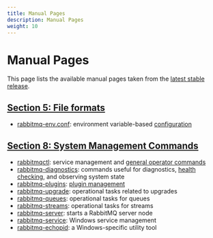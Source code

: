 ```yaml
---
title: Manual Pages
description: Manual Pages
weight: 10
---
```


<!--
Copyright (c) 2007-2023 VMware, Inc. or its affiliates.

All rights reserved. This program and the accompanying materials
are made available under the terms of the under the Apache License,
Version 2.0 (the "License”); you may not use this file except in compliance
with the License. You may obtain a copy of the License at

https://www.apache.org/licenses/LICENSE-2.0

Unless required by applicable law or agreed to in writing, software
distributed under the License is distributed on an "AS IS" BASIS,
WITHOUT WARRANTIES OR CONDITIONS OF ANY KIND, either express or implied.
See the License for the specific language governing permissions and
limitations under the License.
-->

# Manual Pages

This page lists the available manual pages taken from the [latest stable release](./changelog.html).

## <a id="section5" class="anchor" href="#section5">Section 5: File formats</a>

* [rabbitmq-env.conf](rabbitmq-env.conf.5.html): environment variable-based [configuration](configure.html)


## <a id="section8" class="anchor" href="#section8">Section 8: System Management Commands</a>

 * [rabbitmqctl](rabbitmqctl.8.html): service management and [general operator commands](./cli.html)
 * [rabbitmq-diagnostics](rabbitmq-diagnostics.8.html): commands useful for diagnostics, [health checking](./monitoring.html),
   and observing system state
 * [rabbitmq-plugins](rabbitmq-plugins.8.html): [plugin management](./plugins.html)
 * [rabbitmq-upgrade](rabbitmq-upgrade.8.html): operational tasks related to upgrades
 * [rabbitmq-queues](rabbitmq-queues.8.html): operational tasks for queues
 * [rabbitmq-streams](rabbitmq-streams.8.html): operational tasks for streams
 * [rabbitmq-server](rabbitmq-server.8.html): starts a RabbitMQ server node
 * [rabbitmq-service](rabbitmq-service.8.html): Windows service management
 * [rabbitmq-echopid](rabbitmq-echopid.8.html): a Windows-specific utility tool
